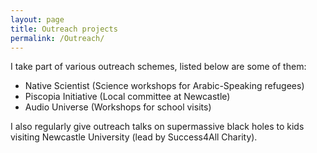 ```yaml
---
layout: page
title: Outreach projects 
permalink: /Outreach/
---
```

I take part of various outreach schemes, listed below are some of them:

- Native Scientist (Science workshops for Arabic-Speaking refugees)
- Piscopia Initiative (Local committee at Newcastle)
- Audio Universe (Workshops for school visits)

I also regularly give outreach talks on supermassive black holes to kids visiting Newcastle University (lead by Success4All Charity).
